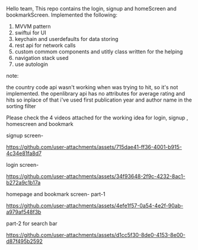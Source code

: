 Hello team, 
This repo contains the login, signup and homeScreen and bookmarkScreen.
Implemented the following: 
1. MVVM pattern
2. swiftui for UI
3. keychain and userdefaults for data storing
4. rest api for network calls
5. custom commom components and utitly class written for the helping
6. navigation stack used
7. use autologin

   
note:

the country code api wasn't working when was trying to hit, so it's not implemented.
the openlibrary api has no attributes for average rating and hits so inplace of that i've used first publication year and author name in the sorting filter

Please check the 4 videos attached for the working idea for login, signup , homescreen and bookmark

signup screen- 

https://github.com/user-attachments/assets/715dae41-ff36-4001-b915-4c34e81fa8d7

login screen-

https://github.com/user-attachments/assets/34f93648-2f9c-4232-8ac1-b272a9c1b17a

homepage and bookmark screen-
part-1

https://github.com/user-attachments/assets/4efe1f57-0a54-4e2f-90ab-a979af548f3b

part-2 for search bar

https://github.com/user-attachments/assets/d1cc5f30-8de0-4153-8e00-d87f495b2592
